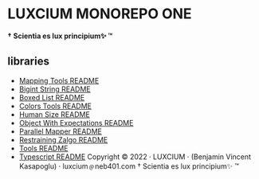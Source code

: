 # LUXCIUM MONOREPO ONE

**† Scientia es lux principium✨ ™**

## libraries

- [Mapping Tools README](mapping-tools/README.md)
- [Bigint String README](./bigintString/README.md)
- [Boxed List README](./boxed-list/README.md)
- [Colors Tools README](./colors-tools/README.md)
- [Human Size README](./human-size/README.md)
- [Object With Expectations README](./object-with-expectations/README.md)
- [Parallel Mapper README](./parallel-mapper/README.md)
- [Restraining Zalgo README](./restraining-zalgo/README.md)
- [Tools README](./tools/README.md)
- [Typescript README](./typescript/README.md)
  Copyright © 2022 · LUXCIUM · (Benjamin Vincent Kasapoglu) · luxcium﹫neb401.com
  † Scientia es lux principium✨ ™
